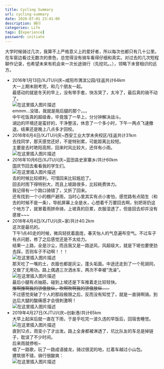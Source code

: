 ```yaml
---
title: Cycling Summary
url: cycling-summary
date: 2020-07-01 23:41:00
description: 骑行
categories: Life
tags: [Experience]
password: initiate
---
```


大学时候骑过几次，我算不上严格意义上的爱好者，所以每次也都只有几十公里。在车窗边看过无数次的景色，总觉得没有骑车看得仔细和真实。对过去的几次短程聊作记录，也希望未来有机会来一次长途骑行（先挖坑。。），领略下未曾相识的远方。

 - 2016年1月13日/XJTU兴庆~咸阳市渭滨公园/往返共计64km  
大一上期末刚考完，和几个朋友一起。  
最感动的就是冬天的早上，没有带手套，快冻哭了，太冷了，最后真的骑不动了。  
![在这里插入图片描述](https://img-blog.csdnimg.cn/20200701231747283.png)  
emmm...没错，我就是拖后腿的那个。。。  
中午吃饭真的超级香，毕竟饿了一早上，分分钟解决战斗。  
湖边的环境还是蛮好的，干净整洁，休息了一个多小时，下午一两点飞速撤退，结果还是晚上八点多才回校。
 - 2016年6月4日/XJTU兴庆~西安工业大学未央校区/往返共计31km  
去找同学，那天感觉还好，不是特别累，可能距离比较短。  
主要是去时艳阳高照，回来时风比较大，还伴有小雨。  
![在这里插入图片描述](https://img-blog.csdnimg.cn/20200701232424575.png)  
 - 2016年10月6日/XJTU兴庆~蓝田县史家寨乡/共计60km  
国庆节回去看看我的学生们。  
![在这里插入图片描述](https://img-blog.csdnimg.cn/20200701232726598.png)  
去的时候比较顺利，可惜回来比较尴尬了。  
回去时雨下得特别大，而且上坡路很多，比较耗费体力。  
我记得有一个路口骑错了，又折了回来。  
还有找到一个小的棚户避雨，当时心里其实有点小害怕，感觉路有点陌生（和去的时候不是一条），导航屏幕上全是水，心想着千万要回去啊，别把哥扔这个地方了，就冒着雨拼命骑，上坡真的巨累，衣服湿透了，但是回去却并没有感冒~~~  
 - 2018年4月4日/XJTU兴庆~家/共计40.2km  
这次是最坑的。  
下午1点40走的时候，微风轻抚着面庞，春天怡人的气息遍布空气。不过车子有点问题，修了之后感觉还是不太给力。  
结果一上路，全是沙尘，而且我又是一路逆风，风超级大，就是下坡也要使劲去踩，否则车子不动啊！！！  
![在这里插入图片描述](https://img-blog.csdnimg.cn/20200701233048537.png)  
那天吃了一嘴的土，衣服也都是灰尘，蓬头垢面。中途还走到了一个死胡同，又做了无用功。路上偶遇三次洒水车，两次不幸被“洗澡”。  
![在这里插入图片描述](https://img-blog.csdnimg.cn/20200701233137365.png)  
最后小腿有点抽筋，碰到上坡还是下车推着走比较轻快。  
~~推啊推啊我的骄傲放纵，吹啊吹啊我的骄傲放纵……~~   
不过感觉突破了个人的那段极限之后，反而没有知觉了，就是一直骑啊骑。到达后大腿的酸痛感才会很刺激啊！  
![在这里插入图片描述](https://img-blog.csdnimg.cn/20200701233240785.png)  
 - 2019年4月27日/XJTU兴庆~创新港/共计65km  
大早上起床后就一直在下雨，于是乎吃完一波久违的早饭后，回宿舍睡觉。  
![在这里插入图片描述](https://img-blog.csdnimg.cn/20200701233512406.png)  
直到12点，雨变小了才出发。路上全身都被淋透了，坑比队友的车总是掉链子，耽误了不少时间。  
后来雨就停啦~  
唱了一路歌，玩了一路成语接龙，骑过很泥的地，扛着车越过小山包。  
建筑很不错，骑行很酸爽：  
![在这里插入图片描述](https://img-blog.csdnimg.cn/20200701233823919.png)